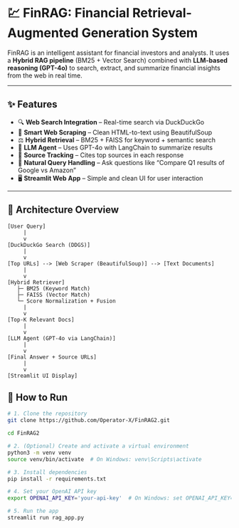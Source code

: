 # 💹 FinRAG: Financial Retrieval-Augmented Generation System

FinRAG is an intelligent assistant for financial investors and analysts. It uses a **Hybrid RAG pipeline** (BM25 + Vector Search) combined with **LLM-based reasoning (GPT-4o)** to search, extract, and summarize financial insights from the web in real time.

---

## ✨ Features

- 🔍 **Web Search Integration** – Real-time search via DuckDuckGo
- 🧹 **Smart Web Scraping** – Clean HTML-to-text using BeautifulSoup
- ⚖️ **Hybrid Retrieval** – BM25 + FAISS for keyword + semantic search
- 🧠 **LLM Agent** – Uses GPT-4o with LangChain to summarize results
- 📌 **Source Tracking** – Cites top sources in each response
- 🧾 **Natural Query Handling** – Ask questions like “Compare Q1 results of Google vs Amazon”
- 🖥️ **Streamlit Web App** – Simple and clean UI for user interaction

---

## 🧱 Architecture Overview

```text
[User Query]
     |
     v
[DuckDuckGo Search (DDGS)]
     |
     v
[Top URLs] --> [Web Scraper (BeautifulSoup)] --> [Text Documents]
     |
     v
[Hybrid Retriever]
   ├─ BM25 (Keyword Match)
   ├─ FAISS (Vector Match)
   └─ Score Normalization + Fusion
     |
     v
[Top-K Relevant Docs]
     |
     v
[LLM Agent (GPT-4o via LangChain)]
     |
     v
[Final Answer + Source URLs]
     |
     v
[Streamlit UI Display]
```
## 🚀 How to Run

```bash
# 1. Clone the repository
git clone https://github.com/Operator-X/FinRAG2.git

cd FinRAG2

# 2. (Optional) Create and activate a virtual environment
python3 -m venv venv
source venv/bin/activate  # On Windows: venv\Scripts\activate

# 3. Install dependencies
pip install -r requirements.txt

# 4. Set your OpenAI API key
export OPENAI_API_KEY='your-api-key'  # On Windows: set OPENAI_API_KEY=your-api-key

# 5. Run the app
streamlit run rag_app.py
```
